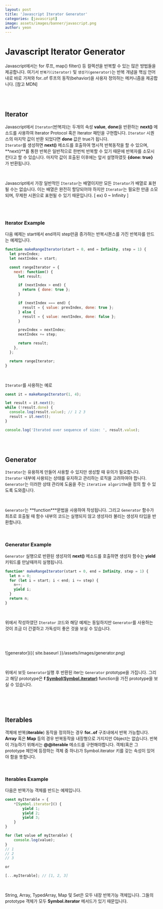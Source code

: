 ```yaml
---
layout: post
title: 'Javascript Iterator Generator'
categories: [javascript]
image: assets/images/banner/javascript.png
author: yeon
---
```


# Javascript Iterator Generator

Javascript에서는 for 루프, map() filter() 등 컬렉션을 반복할 수 있는 많은 방법들을 제공합니다. 여기서 `반복기(iterator)` 및 `생성기(generator)`는 반복 개념을 핵심 언어 내로 바로 가져와 for..of 루프의 동작(behavior)을 사용자 정의하는 메커니즘을 제공합니다. [참고 MDN]

<br><br>

## Iterator

Javascript에서 `Iterator`(반복자)는 두개의 속성 **value**, **done**을 반환하는 **next()** 메소드를 사용하여 Iterator Protocol 혹은 Iterator 패턴을 구현합니다. `Iterator` 시퀀스의 마지막 값이 반환 되었다면 **done** 값은 true가 됩니다. <br>
`Iterator`를 생성하면 **next()** 메소드를 호출하여 명시적 반복동작을 할 수 있으며, **next()**를 통한 반복은 일반적으로 한번씩 반복할 수 있기 때문에 반복자를 소모시킨다고 할 수 있습니다. 마지막 값이 호출된 이후에는 앞서 설명하였듯 **{done: true}** 가 반환됩니다. <br>

<br>

Javascript에서 가장 일반적인 `Iterator`는 배열이지만 모든 `Iterator`가 배열로 표현될 수는 없습니다. 이는 배열은 완전히 할당되어야 하지만 `Iterator`는 필요한 만큼 소모되며, 무제한 시퀀으로 표현될 수 있기 때문입니다. [ ex) 0 ~ Infinity ] <br>

<br><br>

### Iterator Example

다음 예제는 start에서 end까지 step만큼 증가하는 반복시퀀스를 가진 반복자를 만드는 예제입니다.

```javascript
function makeRangeIterator(start = 0, end = Infinity, step = 1) {
  let prevIndex;
  let nextIndex = start;

  const rangeIterator = {
    next: function() {
      let result;

      if (nextIndex > end) {
        return { done: true };
      }

      if (nextIndex === end) {
        result = { value: prevIndex, done: true };
      } else {
        result = { value: nextIndex, done: false };
      }

      prevIndex = nextIndex;
      nextIndex += step;

      return result;
    },
  };

  return rangeIterator;
}
```

<br>

`Iterator`를 사용하는 예로

```javascript
const it = makeRangeIterator(1, 4);

let result = it.next();
while (!result.done) {
  console.log(result.value); // 1 2 3
  result = it.next();
}

console.log('Iterated over sequence of size: ', result.value);
```

<br><br>

## Generator

`Iterator`는 유용하게 만들어 사용할 수 있지만 생성할 때 유의가 필요합니다. `Iterator` 내부에 사용되는 상태를 유지하고 관리하는 로직을 고려하여야 합니다. `Generator`는 이러한 상태 관리에 도움을 주는 `iterative algorithm`을 정의 할 수 있도록 도와줍니다. <br>

<br>

`Generator`는 **function\***문법을 사용하여 작성됩니다. 그리고 `Generator` 함수가 최초로 호출될 때 함수 내부의 코드는 실행되지 않고 생성자라 불리는 생성자 타입을 반환합니다. <br>

<br>

### Generator Example

`Generator` 실행으로 반환된 생성자의 **next()** 메소드를 호출하면 생성자 함수는 **yield** 키워드를 만날때까지 실행됩니다.

```javascript
function* makeRangeIterator(start = 0, end = Infinity, step = 1) {
  let n = 0;
  for (let i = start; i < end; i += step) {
    n++;
    yield i;
  }
  return n;
}
```

<br>

위에서 작성하였던 `Iterator` 코드와 해당 예제는 동일하지만 `Generator`를 사용하는 것이 조금 더 간결하고 가독성이 좋은 것을 보실 수 있습니다.

<br><br>

![generator]({{ site.baseurl }}/assets/images/generator.png)

<br>

위에서 보듯 `Generator`실행 후 반환된 iter는 `Generator` prototype을 가집니다. 그리고 해당 prototype은 **f [Symbol(Symbol.iterator)]()** function을 가진 prototype을 보실 수 있습니다.

<br><br><br>

## Iterables

객체에 반복(**iterable**) 동작을 정의하는 경우 **for..of** 구조내에서 반복 가능합니다. **Array** 혹은 **Map** 등의 경우 반복동작을 내장형으로 가지지만 Object는 없습니다. 반복이 가능하기 위해서는 **@@iterable** 메소드를 구현해야합니다. 객체(혹은 그 prototype 체인에 등장하는 객체 중 하나)가 Symbol.iterator 키를 갖는 속성이 있어야 함을 뜻합니다. <br>

<br>

### Iterables Example

다음은 반복가능 객체를 반드는 예제입니다.

```javascript
const myIterable = {
    *[Symbol.iterator]() {
        yield 1;
        yield 2;
        yield 3;
    }
}

for (let value of myIterable) {
    console.log(value);
}
// 1
// 2
// 3

or

[...myIterable]; // [1, 2, 3]
```

<br>

String, Array, TypedArray, Map 및 Set은 모두 내장 반복가능 객체입니다. 그들의 prototype 객체가 모두 **Symbol.iterator** 메서드가 있기 때문입니다. <br>

<br><br><br>
